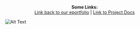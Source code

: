<p align="center">
  <b>Some Links:</b><br>
  <a href="https://github.com/lboroEESE-16ELD002/I-Portfolio/wiki">Link back to our eportfolio</a> |
  <a href="https://github.com/lboroEESE-16ELD002/I-ProjectDocs">Link to Project Docs</a> 
</p>




![Alt Text](https://github.com/lboroEESE-16ELD002/I-ProjectDocs/blob/master/Icarus%20logo.jpg)

